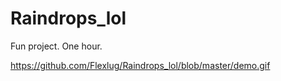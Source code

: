 # Raindrops_lol
Fun project. One hour. 

https://github.com/Flexlug/Raindrops_lol/blob/master/demo.gif

